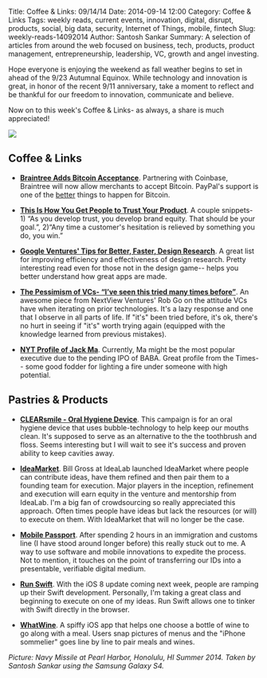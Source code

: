 Title: Coffee & Links: 09/14/14
Date: 2014-09-14 12:00
Category: Coffee & Links
Tags: weekly reads, current events, innovation, digital, disrupt, products, social, big data, security, Internet of Things, mobile, fintech
Slug: weekly-reads-14092014
Author: Santosh Sankar
Summary: A selection of articles from around the web focused on business, tech, products, product management, entrepreneurship, leadership, VC, growth and angel investing.

Hope everyone is enjoying the weekend as fall weather begins to set in ahead of the 9/23 Autumnal Equinox. While technology and innovation is great, in honor of the recent 9/11 anniversary, take a moment to reflect and be thankful for our freedom to innovation, communicate and believe.

Now on to this week's Coffee & Links- as always, a share is much appreciated!

<img src="/../../../../images/navymissile.jpg" align = "center">

## Coffee & Links

* **<a href = "http://www.mobilepaymentstoday.com/news/braintree-adds-bitcoin-acceptance/" target="_blank">Braintree Adds Bitcoin Acceptance</a>**. Partnering with Coinbase, Braintree will now allow merchants to accept Bitcoin. PayPal's support is one of the <a href = "http://www.wired.com/2014/09/paypals-support-is-the-best-thing-that-could-happen-to-bitcoin/" target="_blank">better</a> things to happen for Bitcoin.

* **<a href = "http://firstround.com/article/Urbansitter-Lynn-Perkins" target="_blank">This Is How You Get People to Trust Your Product</a>**. A couple snippets- 1) “As you develop trust, you develop brand equity. That should be your goal.”, 2)“Any time a customer's hesitation is relieved by something you do, you win.” 

* **<a href = "http://www.gv.com/lib/8-shortcuts-for-better-faster-design-research" target="_blank">Google Ventures' Tips for Better, Faster, Design Research</a>**. A great list for improving efficiency and effectiveness of design research. Pretty interesting read even for those not in the design game-- helps you better understand how great apps are made.

* **<a href = "http://robgo.org/2014/09/09/tried/" target="_blank">The Pessimism of VCs- “I’ve seen this tried many times before”</a>**. An awesome piece from NextView Ventures' Rob Go on the attitude VCs have when iterating on prior technologies. It's a lazy response and one that I observe in all parts of life. If "it's" been tried before, it's ok, there's no hurt in seeing if "it's" worth trying again (equipped with the knowledge learned from previous mistakes).

* **<a href = "http://www.nytimes.com/2014/09/07/business/international/at-alibaba-the-founder-is-squarely-in-charge.html?_r=0" target="_blank">NYT Profile of Jack Ma</a>**. Currently, Ma might be the most popular executive due to the pending IPO of BABA. Great profile from the Times-- some good fodder for lighting a fire under someone with high potential.

## Pastries & Products

* **<a href = "https://www.kickstarter.com/projects/61794016/clearsmile-oral-hygiene-device?ref=category_popular" target="_blank"> CLEARsmile - Oral Hygiene Device</a>**. This campaign is for an oral hygiene device that uses bubble-technology to help keep our mouths clean. It's supposed to serve as an alternative to the the toothbrush and floss. Seems interesting but I will wait to see it's success and proven ability to keep cavities away.

* **<a href = "http://www.ideamarket.com/" target="_blank">IdeaMarket</a>**. Bill Gross at IdeaLab launched IdeaMarket where people can contribute ideas, have them refined and then pair them to a founding team for execution. Major players in the inception, refinement and execution will earn equity in the venture and mentorship from IdeaLab. I'm a big fan of crowdsourcing so really appreciated this approach. Often times people have ideas but lack the resources (or will) to execute on them. With IdeaMarket that will no longer be the case. 

* **<a href = "http://airsidemobile.com/" target="_blank"> Mobile Passport</a>**. After spending 2 hours in an immigration and customs line (I have stood around longer before) this really stuck out to me. A way to use software and mobile innovations to expedite the process. Not to mention, it touches on the point of transferring our IDs into a presentable, verifiable digital medium.

* **<a href = "http://www.runswiftlang.com/" target="_blank">Run Swift</a>**. With the iOS 8 update coming next week, people are ramping up their Swift development. Personally, I'm taking a great class and beginning to execute on one of my ideas. Run Swift allows one to tinker with Swift directly in the browser.

* **<a href = "https://itunes.apple.com/us/app/whatwine/id815647459?mt=8" target="_blank">WhatWine</a>**. A spiffy iOS app that helps one choose a bottle of wine to go along with a meal. Users snap pictures of menus and the "iPhone sommelier" goes line by line to pair meals and wines. 

*Picture: Navy Missile at Pearl Harbor, Honolulu, HI Summer 2014. Taken by Santosh Sankar using the Samsung Galaxy S4.*